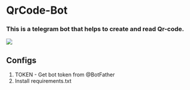 # QrCode-Bot
### This is a telegram bot that helps to create and read Qr-code.
![](https://media.istockphoto.com/id/1322805937/vector/bar-code.jpg?s=612x612&w=0&k=20&c=4QuevHVJtwvvxJxsGj8hifcO5jz_nC75TMNTKQS4Dg4=)

## Configs 
1. TOKEN - Get bot token from @BotFather
2. Install requirements.txt
